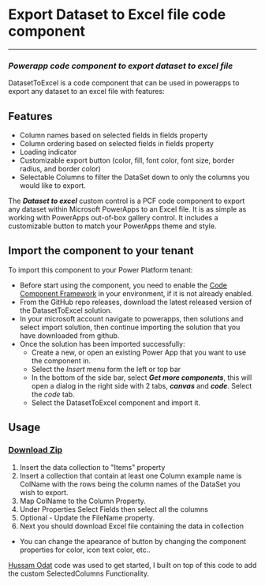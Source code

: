 # Export Dataset to Excel file code component
---
### _Powerapp code component to export dataset to excel file_

DatasetToExcel is a code component that can be used in powerapps to export any dataset to an excel file with features:

## Features

- Column names based on selected fields in fields property
- Column ordering based on selected fields in fields property
- Loading indicator
- Customizable export button (color, fill, font color, font size, border radius, and border color)
- Selectable Columns to filter the DataSet down to only the columns you would like to export. 


The **_Dataset to excel_** custom control is a PCF code component to export any dataset within Microsoft PowerApps to an Excel file.  It is as simple as working with PowerApps out-of-box gallery control. 
It includes a customizable button to match your PowerApps theme and style.

## Import the component to your tenant

To import this component to your Power Platform tenant:
- Before start using the component, you need to enable the [Code Component Framework](https://learn.microsoft.com/en-us/power-apps/developer/component-framework/component-framework-for-canvas-apps) in your environment, if it is not already enabled.
- From the GitHub repo releases, download the latest released version of the DatasetToExcel solution.
- In your microsoft account navigate to powerapps, then solutions and select import solution, then continue importing the solution that you have downloaded from github.
- Once the solution has been imported successfully:
    -  Create a new, or open an existing Power App that you want to use the component in.
    -  Select the *Insert* menu form the left or top bar
    -  In the bottom of the side bar, select **_Get more components_**, this will open a dialog in the right side with 2 tabs, **_canvas_** and **_code_**.  Select the *code* tab.
    -  Select the DatasetToExcel component and import it.


## Usage

### [Download Zip](https://github.com/ChrisMcKee1/power-platform-pcf/raw/main/PCF/DatasetToExcel/ExcelExporter.zip)

1. Insert the data collection to "Items" property
2. Insert a collection that contain at least one Column example name is ColName with the rows being the column names of the DataSet you wish to export.
3. Map ColName to the Column Property.
4. Under Properties Select Fields then select all the columns
5. Optional - Update the FileName property.
6. Next you should download Excel file containing the data in collection

- You can change the apearance of button by changing the component properties for color, icon text color, etc..

[Hussam Odat](https://www.linkedin.com/in/hussam-odat-5075aa73) code was used to get started, I built on top of this code to add the custom SelectedColumns Functionality.
